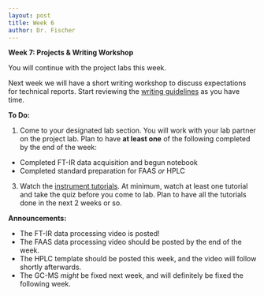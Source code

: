 ```yaml
---
layout: post
title: Week 6
author: Dr. Fischer
---
```


**Week 7: Projects & Writing Workshop**

You will continue with the project labs this week.

Next week we will have a short writing workshop to discuss expectations for technical reports.  Start reviewing the [writing guidelines]({{site.url}}/course-information/technical-reports/) as you have time.

**To Do:**

1. Come to your designated lab section.  You will work with your lab partner on the project lab.  Plan to have **at least one** of the following completed by the end of the week:

  - Completed FT-IR data acquisition and begun notebook
  - Completed standard preparation for FAAS *or* HPLC

3. Watch the [instrument tutorials]({{site.url}}/instrument-tutorials).  At minimum, watch at least one tutorial and take the quiz before you come to lab.  Plan to have all the tutorials done in the next 2 weeks or so.

**Announcements:**

- The FT-IR data processing video is posted!
- The FAAS data processing video should be posted by the end of the week.
- The HPLC template should be posted this week, and the video will follow shortly afterwards.
- The GC-MS *might* be fixed next week, and will definitely be fixed the following week.
